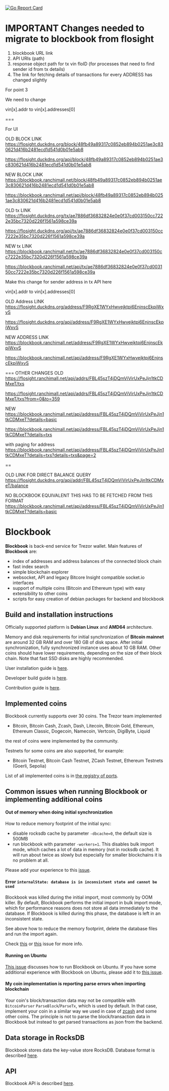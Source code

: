 [![Go Report Card](https://goreportcard.com/badge/trezor/blockbook)](https://goreportcard.com/report/trezor/blockbook)

# IMPORTANT Changes needed to migrate to blockbook from flosight
1. blockbook URL link
2. API URIs (path)
3. response object path for tx vin floID (for processes that need to find sender id from tx details)
4. The link for fetching details of transactions for every ADDRESS has changed slightly

For point 3

We need to change

vin[x].addr 
to
vin[x].addresses[0]

===

For UI 

OLD BLOCK LINK
https://flosight.duckdns.org/block/48fb49a89317c0852eb894b0251ae3c830621d416b2481ecd1d541d0b01e5ab8

https://flosight.duckdns.org/api/block/48fb49a89317c0852eb894b0251ae3c830621d416b2481ecd1d541d0b01e5ab8

NEW BLOCK LINK
https://blockbook.ranchimall.net/block/48fb49a89317c0852eb894b0251ae3c830621d416b2481ecd1d541d0b01e5ab8

https://blockbook.ranchimall.net/api/block/48fb49a89317c0852eb894b0251ae3c830621d416b2481ecd1d541d0b01e5ab8

OLD tx LINK
https://flosight.duckdns.org/tx/ae7886df36832824e0e0f37cd003150cc7222e35bc7320d226f1561a598ce39a

https://flosight.duckdns.org/api/tx/ae7886df36832824e0e0f37cd003150cc7222e35bc7320d226f1561a598ce39a

NEW tx LINK
https://blockbook.ranchimall.net/tx/ae7886df36832824e0e0f37cd003150cc7222e35bc7320d226f1561a598ce39a

https://blockbook.ranchimall.net/api/tx/ae7886df36832824e0e0f37cd003150cc7222e35bc7320d226f1561a598ce39a

Make this change for sender address in tx API here

vin[x].addr 
to
vin[x].addresses[0]

OLD Address LINK
https://flosight.duckdns.org/address/F9RgXE1WYxHwvejktpi6EnjnscEkpiWxvS

https://flosight.duckdns.org/api/address/F9RgXE1WYxHwvejktpi6EnjnscEkpiWxvS

NEW ADDRESS LINK
https://blockbook.ranchimall.net/address/F9RgXE1WYxHwvejktpi6EnjnscEkpiWxvS

https://blockbook.ranchimall.net/api/address/F9RgXE1WYxHwvejktpi6EnjnscEkpiWxvS

===
OTHER CHANGES
OLD
https://flosight.ranchimall.net/api/addrs/FBL45szT4jDQmViVirUxPeJjn1tkCDMxeT/txs

https://flosight.ranchimall.net/api/addrs/FBL45szT4jDQmViVirUxPeJjn1tkCDMxeT/txs?from=0&to=359

NEW
https://blockbook.ranchimall.net/api/address/FBL45szT4jDQmViVirUxPeJjn1tkCDMxeT?details=basic

https://blockbook.ranchimall.net/api/address/FBL45szT4jDQmViVirUxPeJjn1tkCDMxeT?details=txs

with paging for address
https://blockbook.ranchimall.net/api/address/FBL45szT4jDQmViVirUxPeJjn1tkCDMxeT?details=txs?details=txs&page=2

==

OLD LINK FOR DIRECT BALANCE QUERY
https://flosight.duckdns.org/api/addr/FBL45szT4jDQmViVirUxPeJjn1tkCDMxeT/balance

NO BLOCKBOOK EQUIVALENT
THIS HAS TO BE FETCHED FROM THIS FORMAT
https://blockbook.ranchimall.net/api/address/FBL45szT4jDQmViVirUxPeJjn1tkCDMxeT?details=basic


# Blockbook

**Blockbook** is back-end service for Trezor wallet. Main features of **Blockbook** are:

-   index of addresses and address balances of the connected block chain
-   fast index search
-   simple blockchain explorer
-   websocket, API and legacy Bitcore Insight compatible socket.io interfaces
-   support of multiple coins (Bitcoin and Ethereum type) with easy extensibility to other coins
-   scripts for easy creation of debian packages for backend and blockbook

## Build and installation instructions

Officially supported platform is **Debian Linux** and **AMD64** architecture.

Memory and disk requirements for initial synchronization of **Bitcoin mainnet** are around 32 GB RAM and over 180 GB of disk space. After initial synchronization, fully synchronized instance uses about 10 GB RAM.
Other coins should have lower requirements, depending on the size of their block chain. Note that fast SSD disks are highly
recommended.

User installation guide is [here](<https://wiki.trezor.io/User_manual:Running_a_local_instance_of_Trezor_Wallet_backend_(Blockbook)>).

Developer build guide is [here](/docs/build.md).

Contribution guide is [here](CONTRIBUTING.md).

## Implemented coins

Blockbook currently supports over 30 coins. The Trezor team implemented

-   Bitcoin, Bitcoin Cash, Zcash, Dash, Litecoin, Bitcoin Gold, Ethereum, Ethereum Classic, Dogecoin, Namecoin, Vertcoin, DigiByte, Liquid

the rest of coins were implemented by the community.

Testnets for some coins are also supported, for example:

-   Bitcoin Testnet, Bitcoin Cash Testnet, ZCash Testnet, Ethereum Testnets (Goerli, Sepolia)

List of all implemented coins is in [the registry of ports](/docs/ports.md).

## Common issues when running Blockbook or implementing additional coins

#### Out of memory when doing initial synchronization

How to reduce memory footprint of the initial sync:

-   disable rocksdb cache by parameter `-dbcache=0`, the default size is 500MB
-   run blockbook with parameter `-workers=1`. This disables bulk import mode, which caches a lot of data in memory (not in rocksdb cache). It will run about twice as slowly but especially for smaller blockchains it is no problem at all.

Please add your experience to this [issue](https://github.com/trezor/blockbook/issues/43).

#### Error `internalState: database is in inconsistent state and cannot be used`

Blockbook was killed during the initial import, most commonly by OOM killer.
By default, Blockbook performs the initial import in bulk import mode, which for performance reasons does not store all data immediately to the database. If Blockbook is killed during this phase, the database is left in an inconsistent state.

See above how to reduce the memory footprint, delete the database files and run the import again.

Check [this](https://github.com/trezor/blockbook/issues/89) or [this](https://github.com/trezor/blockbook/issues/147) issue for more info.

#### Running on Ubuntu

[This issue](https://github.com/trezor/blockbook/issues/45) discusses how to run Blockbook on Ubuntu. If you have some additional experience with Blockbook on Ubuntu, please add it to [this issue](https://github.com/trezor/blockbook/issues/45).

#### My coin implementation is reporting parse errors when importing blockchain

Your coin's block/transaction data may not be compatible with `BitcoinParser` `ParseBlock`/`ParseTx`, which is used by default. In that case, implement your coin in a similar way we used in case of [zcash](https://github.com/trezor/blockbook/tree/master/bchain/coins/zec) and some other coins. The principle is not to parse the block/transaction data in Blockbook but instead to get parsed transactions as json from the backend.

## Data storage in RocksDB

Blockbook stores data the key-value store RocksDB. Database format is described [here](/docs/rocksdb.md).

## API

Blockbook API is described [here](/docs/api.md).
